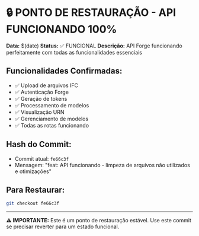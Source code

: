 # 🔒 PONTO DE RESTAURAÇÃO - API FUNCIONANDO 100%

**Data:** $(date)
**Status:** ✅ FUNCIONAL
**Descrição:** API Forge funcionando perfeitamente com todas as funcionalidades essenciais

## Funcionalidades Confirmadas:

- ✅ Upload de arquivos IFC
- ✅ Autenticação Forge
- ✅ Geração de tokens
- ✅ Processamento de modelos
- ✅ Visualização URN
- ✅ Gerenciamento de modelos
- ✅ Todas as rotas funcionando

## Hash do Commit:

- Commit atual: `fe66c3f`
- Mensagem: "feat: API funcionando - limpeza de arquivos não utilizados e otimizações"

## Para Restaurar:

```bash
git checkout fe66c3f
```

---

**⚠️ IMPORTANTE:** Este é um ponto de restauração estável. Use este commit se precisar reverter para um estado funcional.
